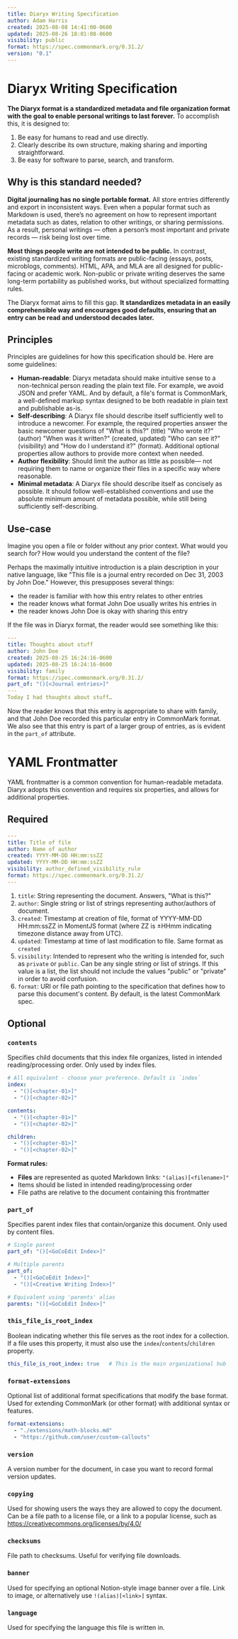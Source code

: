 ```yaml
---
title: Diaryx Writing Specification
author: Adam Harris
created: 2025-08-08 14:41:00-0600
updated: 2025-08-26 18:01:08-0600
visibility: public
format: https://spec.commonmark.org/0.31.2/
version: "0.1"
---
```


# Diaryx Writing Specification

**The Diaryx format is a standardized metadata and file organization format with the goal to enable personal writings to last forever.** To accomplish this, it is designed to:
1. Be easy for humans to read and use directly.
2. Clearly describe its own structure, making sharing and importing straightforward.
3. Be easy for software to parse, search, and transform.

## Why is this standard needed?

**Digital journaling has no single portable format.** All store entries differently and export in inconsistent ways. Even when a popular format such as Markdown is used, there’s no agreement on how to represent important metadata such as dates, relation to other writings, or sharing permissions. As a result, personal writings — often a person’s most important and private records — risk being lost over time.

**Most things people write are not intended to be public.** In contrast, existing standardized writing formats are public-facing (essays, posts, microblogs, comments). HTML, APA, and MLA are all designed for public-facing or academic work. Non-public or private writing deserves the same long-term portability as published works, but without specialized formatting rules.

The Diaryx format aims to fill this gap. **It standardizes metadata in an easily comprehensible way and encourages good defaults, ensuring that an entry can be read and understood decades later.**

## Principles

Principles are guidelines for how this specification should be. Here are some guidelines:
- **Human-readable**: Diaryx metadata should make intuitive sense to a non-technical person reading the plain text file. For example, we avoid JSON and prefer YAML. And by default, a file's format is CommonMark, a well-defined markup syntax designed to be both readable in plain text and publishable as-is.
- **Self-describing**:  A Diaryx file should describe itself sufficiently well to introduce a newcomer. For example, the required properties answer the basic newcomer questions of "What is this?" (title) "Who wrote it?" (author) "When was it written?" (created, updated) "Who can see it?" (visibility) and "How do I understand it?" (format). Additional optional properties allow authors to provide more context when needed.
- **Author flexibility**: Should limit the author as little as possible— not requiring them to name or organize their files in a specific way where reasonable.
- **Minimal metadata**: A Diaryx file should describe itself as concisely as possible. It should follow well-established conventions and use the absolute minimum amount of metadata possible, while still being sufficiently self-describing.

## Use-case

Imagine you open a file or folder without any prior context. What would you search for? How would you understand the content of the file?

Perhaps the maximally intuitive introduction is a plain description in your native language, like "This file is a journal entry recorded on Dec 31, 2003 by John Doe." However, this presupposes several things: 
- the reader is familiar with how this entry relates to other entries
- the reader knows what format John Doe usually writes his entries in
- the reader knows John Doe is okay with sharing this entry

If the file was in Diaryx format, the reader would see something like this:

```yaml
---
title: Thoughts about stuff
author: John Doe
created: 2025-08-25 16:24:16-0600
updated: 2025-08-25 16:24:16-0600
visibility: family
format: https://spec.commonmark.org/0.31.2/
part_of: "()[<Journal entries>]"
---
Today I had thoughts about stuff…
```

Now the reader knows that this entry is appropriate to share with family, and that John Doe recorded this particular entry in CommonMark format. We also see that this entry is part of a larger group of entries, as is evident in the `part_of` attribute.

# YAML Frontmatter

YAML frontmatter is a common convention for human-readable metadata. Diaryx adopts this convention and requires six properties, and allows for additional properties.

## Required

```yaml
---
title: Title of file
author: Name of author
created: YYYY-MM-DD HH:mm:ssZZ
updated: YYYY-MM-DD HH:mm:ssZZ
visibility: author_defined_visibility_rule
format: https://spec.commonmark.org/0.31.2/
---
```

1. `title`: String representing the document. Answers, "What is this?"
2. `author`: Single string or list of strings representing author/authors of document.
3. `created`: Timestamp at creation of file, format of YYYY-MM-DD HH:mm:ssZZ in MomentJS format (where ZZ is ±HHmm indicating timezone distance away from UTC).
4. `updated`: Timestamp at time of last modification to file. Same format as `created`
5. `visibility`: Intended to represent who the writing is intended for, such as `private` or `public`. Can be any single string or list of strings. If this value is a list, the list should not include the values "public" or "private" in order to avoid confusion.
6. `format`: URI or file path pointing to the specification that defines how to parse this document's content. By default, is the latest CommonMark spec. 

## Optional

### `contents`

Specifies child documents that this index file organizes, listed in intended reading/processing order. Only used by index files.

```yaml
# All equivalent - choose your preference. Default is `index`
index:
  - "()[<chapter-01>]"
  - "()[<chapter-02>]"

contents:
  - "()[<chapter-01>]" 
  - "()[<chapter-02>]"

children:
  - "()[<chapter-01>]"
  - "()[<chapter-02>]"
```

**Format rules:**

- **Files** are represented as quoted Markdown links: `"(alias)[<filename>]"`
- Items should be listed in intended reading/processing order
- File paths are relative to the document containing this frontmatter

### `part_of`

Specifies parent index files that contain/organize this document. Only used by content files.

```yaml
# Single parent
part_of: "()[<GoCoEdit Index>]"

# Multiple parents  
part_of:
  - "()[<GoCoEdit Index>]"
  - "()[<Creative Writing Index>]"

# Equivalent using 'parents' alias
parents: "()[<GoCoEdit Index>]"
```

### `this_file_is_root_index`

Boolean indicating whether this file serves as the root index for a collection. If a file uses this property, it must also use the `index`/`contents`/`children` property.
```yaml
this_file_is_root_index: true   # This is the main organizational hub
```

### `format-extensions`

Optional list of additional format specifications that modify the base format. Used for extending CommonMark (or other format) with additional syntax or features.

```yaml
format-extensions:
  - "./extensions/math-blocks.md"
  - "https://github.com/user/custom-callouts"
```
### `version`

A version number for the document, in case you want to record formal version updates.

### `copying`

Used for showing users the ways they are allowed to copy the document. Can be a file path to a license file, or a link to a popular license, such as https://creativecommons.org/licenses/by/4.0/

### `checksums`

File path to checksums. Useful for verifying file downloads.

### `banner`

Used for specifying an optional Notion-style image banner over a file. Link to image, or alternatively use `!(alias)[<link>]` syntax.

### `language`

Used for specifying the language this file is written in.